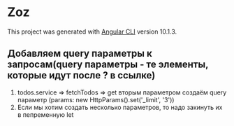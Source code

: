 # Zoz

This project was generated with [Angular CLI](https://github.com/angular/angular-cli) version 10.1.3.

## Добавляем query параметры к запросам(query параметры - те элементы, которые идут после ? в ссылке)

1. todos.service => fetchTodos => get вторым параметром создаём query параметр (params: new HttpParams().set('\_limit', '3'))
2. Если мы хотим создать несколько параметров, то надо закинуть их в пепременную let
